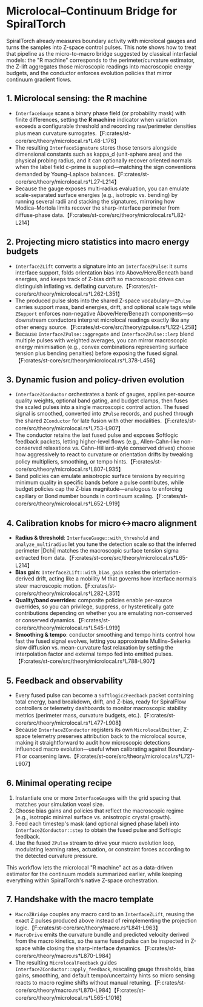 # Microlocal–Continuum Bridge for SpiralTorch

SpiralTorch already measures boundary activity with microlocal gauges and turns the samples into Z-space control pulses. This note shows how to treat that pipeline as the micro-to-macro bridge suggested by classical interfacial models: the "R machine" corresponds to the perimeter/curvature estimator, the Z-lift aggregates those microscopic readings into macroscopic energy budgets, and the conductor enforces evolution policies that mirror continuum gradient flows.

## 1. Microlocal sensing: the R machine

- `InterfaceGauge` scans a binary phase field (or probability mask) with finite differences, setting the **R machine** indicator when variation exceeds a configurable threshold and recording raw/perimeter densities plus mean curvature surrogates.【F:crates/st-core/src/theory/microlocal.rs†L48-L176】
- The resulting `InterfaceSignature` stores those tensors alongside dimensional constants such as kappa_d (unit-sphere area) and the physical probing radius, and it can optionally recover oriented normals when the label field c-prime is supplied—matching the sign conventions demanded by Young–Laplace balances.【F:crates/st-core/src/theory/microlocal.rs†L27-L214】
- Because the gauge exposes multi-radius evaluation, you can emulate scale-separated surface energies (e.g., isotropic vs. bending) by running several radii and stacking the signatures, mirroring how Modica–Mortola limits recover the sharp-interface perimeter from diffuse-phase data.【F:crates/st-core/src/theory/microlocal.rs†L82-L214】

## 2. Projecting micro statistics into macro energy budgets

- `InterfaceZLift` converts a signature into an `InterfaceZPulse`: it sums interface support, folds orientation bias into Above/Here/Beneath band energies, and keeps track of Z-bias drift so macroscopic drives can distinguish inflating vs. deflating curvature.【F:crates/st-core/src/theory/microlocal.rs†L262-L351】
- The produced pulse slots into the shared Z-space vocabulary—`ZPulse` carries support mass, band energies, drift, and optional scale tags while `ZSupport` enforces non-negative Above/Here/Beneath components—so downstream conductors interpret microlocal readings exactly like any other energy source.【F:crates/st-core/src/theory/zpulse.rs†L122-L258】
- Because `InterfaceZPulse::aggregate` and `InterfaceZPulse::lerp` blend multiple pulses with weighted averages, you can mirror macroscopic energy minimisation (e.g., convex combinations representing surface tension plus bending penalties) before exposing the fused signal.【F:crates/st-core/src/theory/microlocal.rs†L378-L456】

## 3. Dynamic fusion and policy-driven evolution

- `InterfaceZConductor` orchestrates a bank of gauges, applies per-source quality weights, optional band gating, and budget clamps, then fuses the scaled pulses into a single macroscopic control action. The fused signal is smoothed, converted into `ZPulse` records, and pushed through the shared `ZConductor` for late fusion with other modalities.【F:crates/st-core/src/theory/microlocal.rs†L753-L907】
- The conductor retains the last fused pulse and exposes Softlogic feedback packets, letting higher-level flows (e.g., Allen–Cahn-like non-conserved relaxations vs. Cahn–Hilliard-style conserved drives) choose how aggressively to react to curvature or orientation drifts by tweaking policy multipliers, smoothing, or tempo hints.【F:crates/st-core/src/theory/microlocal.rs†L807-L935】
- Band policies can emulate anisotropic surface tensions by requiring minimum quality in specific bands before a pulse contributes, while budget policies cap the Z-bias magnitude—analogous to enforcing capillary or Bond number bounds in continuum scaling.【F:crates/st-core/src/theory/microlocal.rs†L652-L919】

## 4. Calibration knobs for micro↔macro alignment

- **Radius & threshold**: `InterfaceGauge::with_threshold` and `analyze_multiradius` let you tune the detection scale so that the inferred perimeter |Dchi| matches the macroscopic surface tension sigma extracted from data.【F:crates/st-core/src/theory/microlocal.rs†L65-L214】
- **Bias gain**: `InterfaceZLift::with_bias_gain` scales the orientation-derived drift, acting like a mobility M that governs how interface normals steer macroscopic motion.【F:crates/st-core/src/theory/microlocal.rs†L282-L351】
- **Quality/band overrides**: composite policies enable per-source overrides, so you can privilege, suppress, or hysteretically gate contributions depending on whether you are emulating non-conserved or conserved dynamics.【F:crates/st-core/src/theory/microlocal.rs†L545-L919】
- **Smoothing & tempo**: conductor smoothing and tempo hints control how fast the fused signal evolves, letting you approximate Mullins–Sekerka slow diffusion vs. mean-curvature fast relaxation by setting the interpolation factor and external tempo fed into emitted pulses.【F:crates/st-core/src/theory/microlocal.rs†L788-L907】

## 5. Feedback and observability

- Every fused pulse can become a `SoftlogicZFeedback` packet containing total energy, band breakdown, drift, and Z-bias, ready for SpiralFlow controllers or telemetry dashboards to monitor macroscopic stability metrics (perimeter mass, curvature budgets, etc.).【F:crates/st-core/src/theory/microlocal.rs†L477-L908】
- Because `InterfaceZConductor` registers its own `MicrolocalEmitter`, Z-space telemetry preserves attribution back to the microlocal source, making it straightforward to audit how microscopic detections influenced macro evolution—useful when calibrating against Boundary-F1 or coarsening laws.【F:crates/st-core/src/theory/microlocal.rs†L721-L907】

## 6. Minimal operating recipe

1. Instantiate one or more `InterfaceGauge`s with the grid spacing that matches your simulation voxel size.
2. Choose bias gains and policies that reflect the macroscopic regime (e.g., isotropic minimal surface vs. anisotropic crystal growth).
3. Feed each timestep's mask (and optional signed phase label) into `InterfaceZConductor::step` to obtain the fused pulse and Softlogic feedback.
4. Use the fused `ZPulse` stream to drive your macro evolution loop, modulating learning rates, actuation, or constraint forces according to the detected curvature pressure.

This workflow lets the microlocal "R machine" act as a data-driven estimator for the continuum models summarized earlier, while keeping everything within SpiralTorch's native Z-space orchestration.

## 7. Handshake with the macro template

- `MacroZBridge` couples any macro card to an `InterfaceZLift`, reusing the exact Z pulses produced above instead of reimplementing the projection logic.【F:crates/st-core/src/theory/macro.rs†L841-L963】
- `MacroDrive` emits the curvature bundle and predicted velocity derived from the macro kinetics, so the same fused pulse can be inspected in Z-space while closing the sharp-interface dynamics.【F:crates/st-core/src/theory/macro.rs†L870-L984】
- The resulting `MicrolocalFeedback` guides `InterfaceZConductor::apply_feedback`, rescaling gauge thresholds, bias gains, smoothing, and default tempo/uncertainty hints so micro sensing reacts to macro regime shifts without manual retuning.【F:crates/st-core/src/theory/macro.rs†L870-L984】【F:crates/st-core/src/theory/microlocal.rs†L565-L1016】
